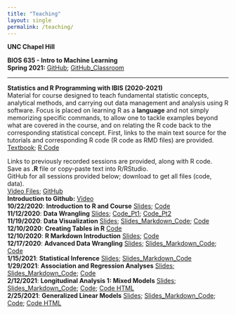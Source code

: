 ```yaml
---
title: "Teaching"
layout: single
permalink: /teaching/
---
```

**UNC Chapel Hill**  

**BIOS 635 - Intro to Machine Learning**  
**Spring 2021:**  [GitHub](https://github.com/kmdono02/BIOS_635); [GitHub_Classroom](https://classroom.github.com/classrooms/74789323-bios-635-intro-to-machine-learning)  
<hr>  

**Statistics and R Programming with IBIS (2020-2021)**     
Material for course designed to teach fundamental statistic concepts, analytical methods, and carrying out data management and analysis using R software.  Focus is placed on learning R as a **language** and not simply memorizing specific commands, to allow one to tackle examples beyond what are covered in the course, and on relating the R code back to the corresponding statistical concept.  First, links to the main text source for the tutorials and corresponding R code (R code as RMD files) are provided.<br/>
[Textbook](https://kmdono02.github.io/Data_Analysis_with_R_IBIS/); [R Code](https://github.com/kmdono02/Data_Analysis_with_R_IBIS)

Links to previously recorded sessions are provided, along with R code.<br/>
Save as **.R** file or copy-paste text into R/RStudio.<br/>
GitHub for all sessions provided below; download to get all files (code, data).<br/>
[Video Files](https://www.dropbox.com/sh/m3mla30i5870jve/AADZAIvCV_G7KQ4DMC0kITFoa?dl=0); [GitHub](https://github.com/kmdono02/Stats_R_Teaching)<br/>
**Introduction to Github:** [Video](https://www.dropbox.com/sh/m3mla30i5870jve/AADZAIvCV_G7KQ4DMC0kITFoa?dl=0)<br/>
**10/22/2020**: **Introduction to R and Course** [Slides](https://docs.google.com/viewer?url=https://raw.githubusercontent.com/kmdono02/Stats_R_Teaching/main/10_22_2020/session_slides.pdf); [Code](https://raw.githubusercontent.com/kmdono02/Stats_R_Teaching/main/10_22_2020/script.R)<br/>
**11/12/2020**: **Data Wrangling** [Slides](https://docs.google.com/viewer?url=https://raw.githubusercontent.com/kmdono02/Stats_R_Teaching/main/11_12_2020/session_slides.pdf); [Code_Pt1](https://raw.githubusercontent.com/kmdono02/Stats_R_Teaching/main/11_12_2020/script_1.R); [Code_Pt2](https://raw.githubusercontent.com/kmdono02/Stats_R_Teaching/main/11_12_2020/script_2.R)<br/>
**11/19/2020**: **Data Visualization**
[Slides](https://kmdono02.github.io/Stats_R_Teaching/11_19_2020/class_markdown.html); [Slides_Markdown_Code](https://raw.githubusercontent.com/kmdono02/Stats_R_Teaching/main/11_19_2020/class_markdown.RMD); [Code](https://raw.githubusercontent.com/kmdono02/Stats_R_Teaching/main/11_19_2020/script.R)<br/>
**12/10/2020**: **Creating Tables in R**
[Code](https://raw.githubusercontent.com/kmdono02/Stats_R_Teaching/main/12_10_2020/tables_script.R)<br/>
**12/10/2020**: **R Markdown Introduction**
[Slides](https://docs.google.com/viewer?url=https://raw.githubusercontent.com/kmdono02/Stats_R_Teaching/main/12_10_2020/session_slides.pdf); [Code](https://raw.githubusercontent.com/kmdono02/Stats_R_Teaching/main/12_10_2020/12_10_example.Rmd)<br/>
**12/17/2020**: **Advanced Data Wrangling**
[Slides](https://kmdono02.github.io/Stats_R_Teaching/12_17_2020/class_markdown.html); [Slides_Markdown_Code](https://raw.githubusercontent.com/kmdono02/Stats_R_Teaching/main/12_17_2020/class_markdown.RMD); [Code](https://raw.githubusercontent.com/kmdono02/Stats_R_Teaching/main/12_17_2020/script.R)<br/>
**1/15/2021**: **Statistical Inference**
[Slides](https://kmdono02.github.io/Stats_R_Teaching/1_15_2021/class_markdown.html); [Slides_Markdown_Code](https://raw.githubusercontent.com/kmdono02/Stats_R_Teaching/main/1_15_2021/class_markdown.RMD)<br/>
**1/29/2021**: **Association and Regression Analyses**
[Slides](https://kmdono02.github.io/Stats_R_Teaching/1_29_2021/class_markdown.html); [Slides_Markdown_Code](https://raw.githubusercontent.com/kmdono02/Stats_R_Teaching/main/1_29_2021/class_markdown.RMD); [Code](https://raw.githubusercontent.com/kmdono02/Stats_R_Teaching/main/1_29_2021/script.R)<br/>
**2/12/2021**: **Longitudinal Analysis 1: Mixed Models**
[Slides](https://kmdono02.github.io/Stats_R_Teaching/2_12_2020/class_markdown.html); [Slides_Markdown_Code](https://raw.githubusercontent.com/kmdono02/Stats_R_Teaching/main/2_12_2020/class_markdown.RMD); [Code](https://raw.githubusercontent.com/kmdono02/Stats_R_Teaching/main/2_12_2020/script.RMD); [Code HTML](https://kmdono02.github.io/Stats_R_Teaching/2_12_2020/script.html)<br/>
**2/25/2021**: **Generalized Linear Models**
[Slides](https://kmdono02.github.io/Stats_R_Teaching/2_25_2020/class_markdown.html); [Slides_Markdown_Code](https://raw.githubusercontent.com/kmdono02/Stats_R_Teaching/main/2_25_2020/class_markdown.RMD); [Code](https://raw.githubusercontent.com/kmdono02/Stats_R_Teaching/main/2_25_2020/script.RMD); [Code HTML](https://kmdono02.github.io/Stats_R_Teaching/2_25_2020/script.html)<br/>
